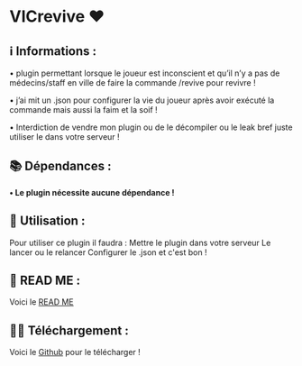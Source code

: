 # VICrevive :heart:

## :information_source: Informations  :

• plugin permettant lorsque le joueur est inconscient et qu’il n’y a pas de médecins/staff en ville de faire la commande /revive pour revivre !

• j’ai mit un .json pour configurer la vie du joueur après avoir exécuté la commande mais aussi la faim et la soif !

•  Interdiction de vendre mon plugin ou de le décompiler ou le leak bref juste utiliser le dans votre serveur !
 
## :books:  Dépendances :
**• Le plugin nécessite aucune dépendance !**

## :hammer: Utilisation :
Pour utiliser ce plugin il faudra :
Mettre le plugin dans votre serveur
Le lancer ou le relancer
Configurer le .json et c'est bon !

## :ledger: READ ME :
Voici le [READ ME](https://github.com/victorr2603/VICrevive/tree/main)

## :low_battery::battery: Téléchargement :
Voici le [Github](https://github.com/victorr2603/VICrevive/releases/tag/Plugins) pour le télécharger !
